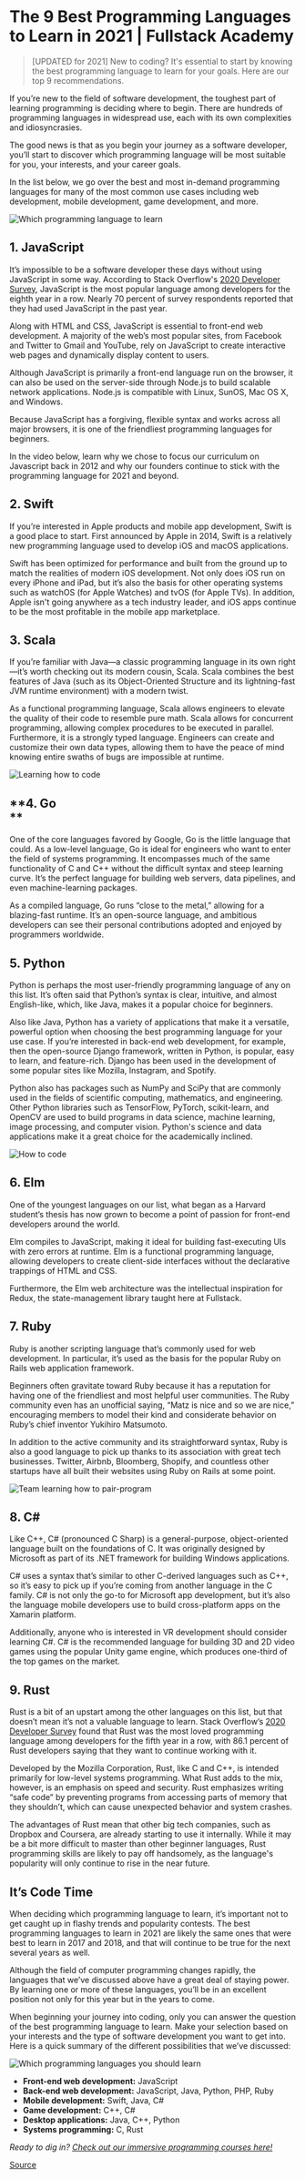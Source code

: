 # The 9 Best Programming Languages to Learn in 2021 | Fullstack Academy

> [UPDATED for 2021] New to coding? It's essential to start by knowing the best programming language to learn for your goals. Here are our top 9 recommendations.

If you’re new to the field of software development, the toughest part of learning programming is deciding where to begin. There are hundreds of programming languages in widespread use, each with its own complexities and idiosyncrasies.

The good news is that as you begin your journey as a software developer, you’ll start to discover which programming language will be most suitable for you, your interests, and your career goals.

In the list below, we go over the best and most in-demand programming languages for many of the most common use cases including web development, mobile development, game development, and more.

![Which programming language to learn](https://cloud.fullstackacademy.com/R2-FSA-Graphic-for-9-Best-Programming-Languages-to-Learn-Blog-Post-1154131267065574-updated-v2.jpg?mtime=20200122160951 "Which programming language to learn")

**1\. JavaScript**
------------------

It’s impossible to be a software developer these days without using JavaScript in some way. According to Stack Overflow's [2020 Developer Survey](https://insights.stackoverflow.com/survey/2020), JavaScript is the most popular language among developers for the eighth year in a row. Nearly 70 percent of survey respondents reported that they had used JavaScript in the past year.

Along with HTML and CSS, JavaScript is essential to front-end web development. A majority of the web’s most popular sites, from Facebook and Twitter to Gmail and YouTube, rely on JavaScript to create interactive web pages and dynamically display content to users.

Although JavaScript is primarily a front-end language run on the browser, it can also be used on the server-side through Node.js to build scalable network applications. Node.js is compatible with Linux, SunOS, Mac OS X, and Windows.

Because JavaScript has a forgiving, flexible syntax and works across all major browsers, it is one of the friendliest programming languages for beginners.

In the video below, learn why we chose to focus our curriculum on Javascript back in 2012 and why our founders continue to stick with the programming language for 2021 and beyond. 

**2\. Swift**
-------------

If you’re interested in Apple products and mobile app development, Swift is a good place to start. First announced by Apple in 2014, Swift is a relatively new programming language used to develop iOS and macOS applications.

Swift has been optimized for performance and built from the ground up to match the realities of modern iOS development. Not only does iOS run on every iPhone and iPad, but it’s also the basis for other operating systems such as watchOS (for Apple Watches) and tvOS (for Apple TVs). In addition, Apple isn't going anywhere as a tech industry leader, and iOS apps continue to be the most profitable in the mobile app marketplace.

**3\. Scala**
-------------

If you’re familiar with Java—a classic programming language in its own right—it’s worth checking out its modern cousin, Scala. Scala combines the best features of Java (such as its Object-Oriented Structure and its lightning-fast JVM runtime environment) with a modern twist.

As a functional programming language, Scala allows engineers to elevate the quality of their code to resemble pure math. Scala allows for concurrent programming, allowing complex procedures to be executed in parallel. Furthermore, it is a strongly typed language. Engineers can create and customize their own data types, allowing them to have the peace of mind knowing entire swaths of bugs are impossible at runtime.

![Learning how to code](https://cloud.fullstackacademy.com/Women-smiling-toward-computers-wide.jpg?mtime=20200117102757 "Learning how to code")

**4\. Go  
**
-------------

One of the core languages favored by Google, Go is the little language that could. As a low-level language, Go is ideal for engineers who want to enter the field of systems programming. It encompasses much of the same functionality of C and C++ without the difficult syntax and steep learning curve. It’s the perfect language for building web servers, data pipelines, and even machine-learning packages.

As a compiled language, Go runs “close to the metal,” allowing for a blazing-fast runtime. It’s an open-source language, and ambitious developers can see their personal contributions adopted and enjoyed by programmers worldwide.

**5\. Python**
--------------

Python is perhaps the most user-friendly programming language of any on this list. It’s often said that Python’s syntax is clear, intuitive, and almost English-like, which, like Java, makes it a popular choice for beginners.

Also like Java, Python has a variety of applications that make it a versatile, powerful option when choosing the best programming language for your use case. If you’re interested in back-end web development, for example, then the open-source Django framework, written in Python, is popular, easy to learn, and feature-rich. Django has been used in the development of some popular sites like Mozilla, Instagram, and Spotify.

Python also has packages such as NumPy and SciPy that are commonly used in the fields of scientific computing, mathematics, and engineering. Other Python libraries such as TensorFlow, PyTorch, scikit-learn, and OpenCV are used to build programs in data science, machine learning, image processing, and computer vision. Python's science and data applications make it a great choice for the academically inclined.

![How to code](https://cloud.fullstackacademy.com/Man-staring-at-computer-wide.jpg?mtime=20200117102750 "How to code")

**6\. Elm**
-----------

One of the youngest languages on our list, what began as a Harvard student’s thesis has now grown to become a point of passion for front-end developers around the world.

Elm compiles to JavaScript, making it ideal for building fast-executing UIs with zero errors at runtime. Elm is a functional programming language, allowing developers to create client-side interfaces without the declarative trappings of HTML and CSS.

Furthermore, the Elm web architecture was the intellectual inspiration for Redux, the state-management library taught here at Fullstack.

**7\. Ruby**
------------

Ruby is another scripting language that’s commonly used for web development. In particular, it’s used as the basis for the popular Ruby on Rails web application framework.

Beginners often gravitate toward Ruby because it has a reputation for having one of the friendliest and most helpful user communities. The Ruby community even has an unofficial saying, “Matz is nice and so we are nice,” encouraging members to model their kind and considerate behavior on Ruby’s chief inventor Yukihiro Matsumoto.

In addition to the active community and its straightforward syntax, Ruby is also a good language to pick up thanks to its association with great tech businesses. Twitter, Airbnb, Bloomberg, Shopify, and countless other startups have all built their websites using Ruby on Rails at some point.

![Team learning how to pair-program](https://cloud.fullstackacademy.com/iStock-1162306110.jpg?mtime=20200117103023 "Team learning how to pair-program")

**8\. C#**
----------

Like C++, C# (pronounced C Sharp) is a general-purpose, object-oriented language built on the foundations of C. It was originally designed by Microsoft as part of its .NET framework for building Windows applications.

C# uses a syntax that’s similar to other C-derived languages such as C++, so it’s easy to pick up if you’re coming from another language in the C family. C# is not only the go-to for Microsoft app development, but it’s also the language mobile developers use to build cross-platform apps on the Xamarin platform.

Additionally, anyone who is interested in VR development should consider learning C#. C# is the recommended language for building 3D and 2D video games using the popular Unity game engine, which produces one-third of the top games on the market.

**9\. Rust**
------------

Rust is a bit of an upstart among the other languages on this list, but that doesn’t mean it’s not a valuable language to learn. Stack Overflow’s [2020 Developer Survey](https://insights.stackoverflow.com/survey/2020#technology-most-loved-dreaded-and-wanted-languages) found that Rust was the most loved programming language among developers for the fifth year in a row, with 86.1 percent of Rust developers saying that they want to continue working with it.

Developed by the Mozilla Corporation, Rust, like C and C++, is intended primarily for low-level systems programming. What Rust adds to the mix, however, is an emphasis on speed and security. Rust emphasizes writing “safe code” by preventing programs from accessing parts of memory that they shouldn’t, which can cause unexpected behavior and system crashes.

The advantages of Rust mean that other big tech companies, such as Dropbox and Coursera, are already starting to use it internally. While it may be a bit more difficult to master than other beginner languages, Rust programming skills are likely to pay off handsomely, as the language's popularity will only continue to rise in the near future.

**It’s Code Time**
------------------

When deciding which programming language to learn, it’s important not to get caught up in flashy trends and popularity contests. The best programming languages to learn in 2021 are likely the same ones that were best to learn in 2017 and 2018, and that will continue to be true for the next several years as well.

Although the field of computer programming changes rapidly, the languages that we’ve discussed above have a great deal of staying power. By learning one or more of these languages, you’ll be in an excellent position not only for this year but in the years to come.

When beginning your journey into coding, only you can answer the question of the best programming language to learn. Make your selection based on your interests and the type of software development you want to get into. Here is a quick summary of the different possibilities that we’ve discussed:

![Which programming languages you should learn](https://cloud.fullstackacademy.com/R3-FSA-Graphic-for-9-Best-Programming-Languages-to-Learn-Blog-Post-1154131267065574-table.jpg?mtime=20200122160952 "Which programming languages you should learn")

*   **Front-end web development:** JavaScript
*   **Back-end web development:** JavaScript, Java, Python, PHP, Ruby
*   **Mobile development:** Swift, Java, C#
*   **Game development:** C++, C#
*   **Desktop applications:** Java, C++, Python
*   **Systems programming:** C, Rust

_Ready to dig in?_ [_Check out our immersive programming courses here!_](https://www.fullstackacademy.com/compare-programs)


[Source](https://www.fullstackacademy.com/blog/nine-best-programming-languages-to-learn)